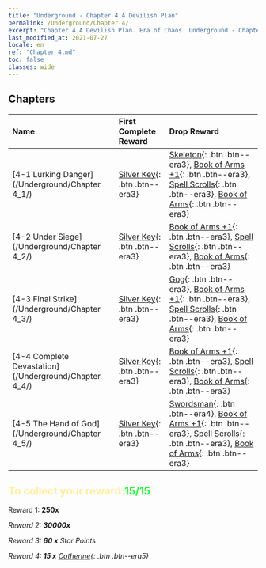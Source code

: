 ```yaml
---
title: "Underground - Chapter 4 A Devilish Plan"
permalink: /Underground/Chapter 4/
excerpt: "Chapter 4 A Devilish Plan. Era of Chaos  Underground - Chapter 4. A Devilish Plan"
last_modified_at: 2021-07-27
locale: en
ref: "Chapter 4.md"
toc: false
classes: wide
---
```


## Chapters

  | Name |  First Complete Reward | Drop Reward |
  |:------------|:------------|:------------| 
  | [4-1 Lurking Danger](/Underground/Chapter 4_1/) | [Silver Key](/Items/con_693/){: .btn .btn--era3} | [Skeleton](/Items/unt_208/){: .btn .btn--era3}, [Book of Arms +1](/Items/mat_25/){: .btn .btn--era3}, [Spell Scrolls](/Items/con_694/){: .btn .btn--era3}, [Book of Arms](/Items/mat_18/){: .btn .btn--era3} |
  | [4-2 Under Siege](/Underground/Chapter 4_2/) | [Silver Key](/Items/con_693/){: .btn .btn--era3} | [Book of Arms +1](/Items/mat_25/){: .btn .btn--era3}, [Spell Scrolls](/Items/con_694/){: .btn .btn--era3}, [Book of Arms](/Items/mat_18/){: .btn .btn--era3} |
  | [4-3 Final Strike](/Underground/Chapter 4_3/) | [Silver Key](/Items/con_693/){: .btn .btn--era3} | [Gog](/Items/unt_227/){: .btn .btn--era3}, [Book of Arms +1](/Items/mat_25/){: .btn .btn--era3}, [Spell Scrolls](/Items/con_694/){: .btn .btn--era3}, [Book of Arms](/Items/mat_18/){: .btn .btn--era3} |
  | [4-4 Complete Devastation](/Underground/Chapter 4_4/) | [Silver Key](/Items/con_693/){: .btn .btn--era3} | [Book of Arms +1](/Items/mat_25/){: .btn .btn--era3}, [Spell Scrolls](/Items/con_694/){: .btn .btn--era3}, [Book of Arms](/Items/mat_18/){: .btn .btn--era3} |
  | [4-5 The Hand of God](/Underground/Chapter 4_5/) | [Silver Key](/Items/con_693/){: .btn .btn--era3} | [Swordsman](/Items/unt_193/){: .btn .btn--era4}, [Book of Arms +1](/Items/mat_25/){: .btn .btn--era3}, [Spell Scrolls](/Items/con_694/){: .btn .btn--era3}, [Book of Arms](/Items/mat_18/){: .btn .btn--era3} |


## <span style="color: #ffeea0">To collect your reward:</span><span style="color: #27f73a">15/15</span>

 Reward 1:  **250x** <i class="fas fa-gem"/>

 Reward 2:  **30000x** <i class="fas fa-coins"/>

 Reward 3: **60 x** Star Points

 Reward 4: **15 x** [Catherine](/Items/her_361/){: .btn .btn--era5}

